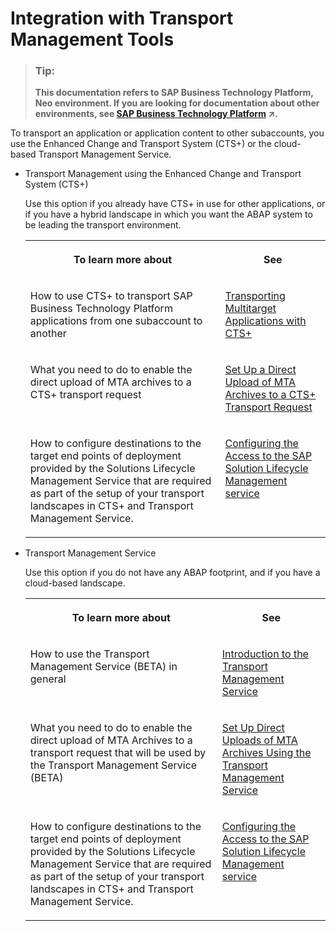 <!-- loio905baea4d6c7404290bff6c042184b4e -->

# Integration with Transport Management Tools

> ### Tip:  
> **This documentation refers to SAP Business Technology Platform, Neo environment. If you are looking for documentation about other environments, see [SAP Business Technology Platform](https://help.sap.com/viewer/65de2977205c403bbc107264b8eccf4b/Cloud/en-US/6a2c1ab5a31b4ed9a2ce17a5329e1dd8.html "SAP Business Technology Platform (SAP BTP) is an integrated offering comprised of four technology portfolios: database and data management, application development and integration, analytics, and intelligent technologies. The platform offers users the ability to turn data into business value, compose end-to-end business processes, and build and extend SAP applications quickly.") :arrow_upper_right:.**

To transport an application or application content to other subaccounts, you use the Enhanced Change and Transport System \(CTS+\) or the cloud-based Transport Management Service.

-   Transport Management using the Enhanced Change and Transport System \(CTS+\)

    Use this option if you already have CTS+ in use for other applications, or if you have a hybrid landscape in which you want the ABAP system to be leading the transport environment.


    <table>
    <tr>
    <th valign="top">

    To learn more about


    
    </th>
    <th valign="top">

    See


    
    </th>
    </tr>
    <tr>
    <td valign="top">

    How to use CTS+ to transport SAP Business Technology Platform applications from one subaccount to another


    
    </td>
    <td valign="top">

    [Transporting Multitarget Applications with CTS+](transporting-multitarget-applications-with-cts-f598f69.md)


    
    </td>
    </tr>
    <tr>
    <td valign="top">

    What you need to do to enable the direct upload of MTA archives to a CTS+ transport request


    
    </td>
    <td valign="top">

    [Set Up a Direct Upload of MTA Archives to a CTS+ Transport Request](set-up-a-direct-upload-of-mta-archives-to-a-cts-transport-request-37ceecb.md)


    
    </td>
    </tr>
    <tr>
    <td valign="top">

    How to configure destinations to the target end points of deployment provided by the Solutions Lifecycle Management Service that are required as part of the setup of your transport landscapes in CTS+ and Transport Management Service.


    
    </td>
    <td valign="top">

    [Configuring the Access to the SAP Solution Lifecycle Management service](configuring-the-access-to-the-sap-solution-lifecycle-management-service-b15a6c5.md)


    
    </td>
    </tr>
    </table>
    
-   Transport Management Service

    Use this option if you do not have any ABAP footprint, and if you have a cloud-based landscape.


    <table>
    <tr>
    <th valign="top">

    To learn more about


    
    </th>
    <th valign="top">

    See


    
    </th>
    </tr>
    <tr>
    <td valign="top">

    How to use the Transport Management Service \(BETA\) in general


    
    </td>
    <td valign="top">

    [Introduction to the Transport Management Service](https://help.sap.com/viewer/7f7160ec0d8546c6b3eab72fb5ad6fd8/Cloud/en-US)


    
    </td>
    </tr>
    <tr>
    <td valign="top">

    What you need to do to enable the direct upload of MTA Archives to a transport request that will be used by the Transport Management Service \(BETA\)


    
    </td>
    <td valign="top">

    [Set Up Direct Uploads of MTA Archives Using the Transport Management Service](set-up-direct-uploads-of-mta-archives-using-the-transport-management-service-af84d67.md)


    
    </td>
    </tr>
    <tr>
    <td valign="top">

    How to configure destinations to the target end points of deployment provided by the Solutions Lifecycle Management Service that are required as part of the setup of your transport landscapes in CTS+ and Transport Management Service.


    
    </td>
    <td valign="top">

    [Configuring the Access to the SAP Solution Lifecycle Management service](configuring-the-access-to-the-sap-solution-lifecycle-management-service-b15a6c5.md)


    
    </td>
    </tr>
    </table>
    

